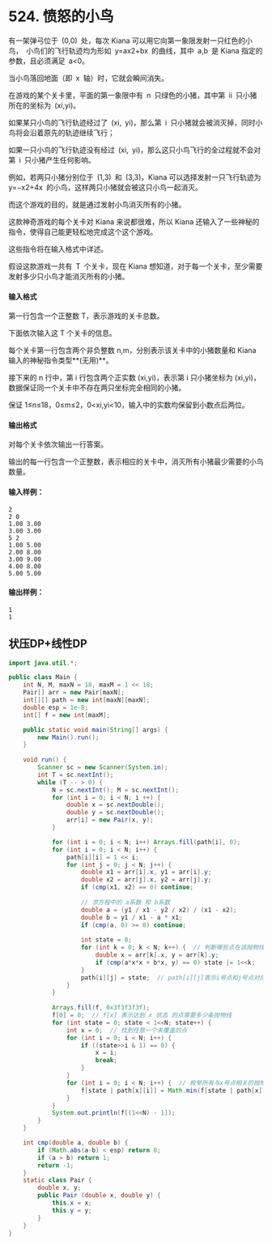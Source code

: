 # 524. 愤怒的小鸟

有一架弹弓位于 (0,0) 处，每次 Kiana 可以用它向第一象限发射一只红色的小鸟， 小鸟们的飞行轨迹均为形如 y=ax2+bx 的曲线，其中 a,b 是 Kiana 指定的参数，且必须满足 a<0。

当小鸟落回地面（即 x 轴）时，它就会瞬间消失。

在游戏的某个关卡里，平面的第一象限中有 n 只绿色的小猪，其中第 ii 只小猪所在的坐标为 (xi,yi)。 

如果某只小鸟的飞行轨迹经过了 (xi, yi)，那么第 i 只小猪就会被消灭掉，同时小鸟将会沿着原先的轨迹继续飞行； 

如果一只小鸟的飞行轨迹没有经过 (xi, yi)，那么这只小鸟飞行的全过程就不会对第 i 只小猪产生任何影响。 

例如，若两只小猪分别位于 (1,3) 和 (3,3)，Kiana 可以选择发射一只飞行轨迹为 y=−x2+4x 的小鸟，这样两只小猪就会被这只小鸟一起消灭。 

而这个游戏的目的，就是通过发射小鸟消灭所有的小猪。 

这款神奇游戏的每个关卡对 Kiana 来说都很难，所以 Kiana 还输入了一些神秘的指令，使得自己能更轻松地完成这个这个游戏。   

这些指令将在输入格式中详述。 

假设这款游戏一共有 T 个关卡，现在 Kiana 想知道，对于每一个关卡，至少需要发射多少只小鸟才能消灭所有的小猪。  



#### 输入格式

第一行包含一个正整数 T，表示游戏的关卡总数。

下面依次输入这 T 个关卡的信息。

每个关卡第一行包含两个非负整数 n,m，分别表示该关卡中的小猪数量和 Kiana 输入的神秘指令类型**(无用)**。

接下来的 n 行中，第 i 行包含两个正实数 (xi,yi)，表示第 i 只小猪坐标为 (xi,yi)，数据保证同一个关卡中不存在两只坐标完全相同的小猪。

保证 1≤n≤18，0≤m≤2，0<xi,yi<10，输入中的实数均保留到小数点后两位。

#### 输出格式

对每个关卡依次输出一行答案。

输出的每一行包含一个正整数，表示相应的关卡中，消灭所有小猪最少需要的小鸟数量。

#### 输入样例：

```
2
2 0
1.00 3.00
3.00 3.00
5 2
1.00 5.00
2.00 8.00
3.00 9.00
4.00 8.00
5.00 5.00
```

#### 输出样例：

```
1
1
```



## 状压DP+线性DP

```java
import java.util.*;

public class Main {
    int N, M, maxN = 18, maxM = 1 << 18;
    Pair[] arr = new Pair[maxN];
    int[][] path = new int[maxN][maxN];
    double esp = 1e-8;
    int[] f = new int[maxM];

    public static void main(String[] args) {
        new Main().run();
    }
    
    void run() {
        Scanner sc = new Scanner(System.in);
        int T = sc.nextInt();
        while (T -- > 0) {
            N = sc.nextInt(); M = sc.nextInt();
            for (int i = 0; i < N; i ++) {
                double x = sc.nextDouble();
                double y = sc.nextDouble();
                arr[i] = new Pair(x, y);
            }

            for (int i = 0; i < N; i++) Arrays.fill(path[i], 0);
            for (int i = 0; i < N; i++) {  
                path[i][i] = 1 << i;  
                for (int j = 0; j < N; j++) {
                    double x1 = arr[i].x, y1 = arr[i].y;
                    double x2 = arr[j].x, y2 = arr[j].y;
                    if (cmp(x1, x2) == 0) continue;
                    
                    // 求方程中的 a系数 和 b系数
                    double a = (y1 / x1 - y2 / x2) / (x1 - x2);
                    double b = y1 / x1 - a * x1;
                    if (cmp(a, 0) >= 0) continue;
                    
                    int state = 0;
                    for (int k = 0; k < N; k++) {  // 判断哪些点在该抛物线上
                        double x = arr[k].x, y = arr[k].y;
                        if (cmp(a*x*x + b*x, y) == 0) state |= 1<<k;
                    }
                    path[i][j] = state;  // path[i][j]表示i号点和j号点对应的抛物线的状态(肯定包含i,j)
                }
            }
            
            Arrays.fill(f, 0x3f3f3f3f);
            f[0] = 0;  // f[x] 表示达到 x 状态 的点需要多少条抛物线
            for (int state = 0; state < 1<<N; state++) {
                int x = 0;  // 找到任意一个未覆盖的点
                for (int i = 0; i < N; i++) {
                    if ((state>>i & 1) == 0) {
                        x = i;
                        break;
                    }
                }
                for (int i = 0; i < N; i++) {  // 枚举所有与x号点相关的抛物线(再加一只鸟-抛弧线)
                    f[state | path[x][i]] = Math.min(f[state | path[x][i]], f[state] + 1);
                }
            }
            System.out.println(f[(1<<N) - 1]);
        }        
    }

    int cmp(double a, double b) {
        if (Math.abs(a-b) < esp) return 0;
        if (a > b) return 1;
        return -1;
    }
    static class Pair {
        double x, y;
        public Pair (double x, double y) {
            this.x = x;
            this.y = y;
        }
    }
}
```

